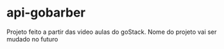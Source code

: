 # api-gobarber
Projeto feito a partir das video aulas do goStack. Nome do projeto vai ser mudado no futuro
